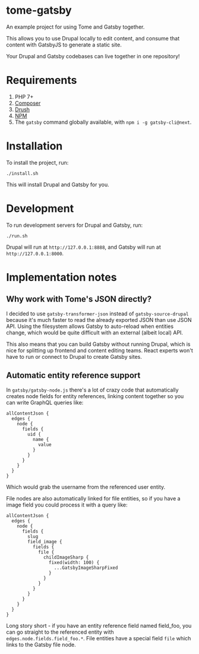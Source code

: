 # tome-gatsby

An example project for using Tome and Gatsby together.

This allows you to use Drupal locally to edit content, and consume that
content with GatsbyJS to generate a static site.

Your Drupal and Gatsby codebases can live together in one repository!

# Requirements

1. PHP 7+
1. [Composer](https://getcomposer.org/download/)
1. [Drush](https://github.com/drush-ops/drush-launcher)
1. [NPM](https://www.npmjs.com/get-npm)
1. The `gatsby` command globally available, with `npm i -g gatsby-cli@next`.

# Installation

To install the project, run:

`./install.sh`

This will install Drupal and Gatsby for you.

# Development

To run development servers for Drupal and Gatsby, run:

`./run.sh`

Drupal will run at `http://127.0.0.1:8888`, and Gatsby will run at
`http://127.0.0.1:8000`.

# Implementation notes

## Why work with Tome's JSON directly?

I decided to use `gatsby-transformer-json` instead of `gatsby-source-drupal`
because it's much faster to read the already exported JSON than use JSON API.
Using the filesystem allows Gatsby to auto-reload when entities change, which
would be quite difficult with an external (albeit local) API.

This also means that you can build Gatsby without running Drupal, which is nice
for splitting up frontend and content editing teams. React experts won't have
to run or connect to Drupal to create Gatsby sites.

## Automatic entity reference support

In `gatsby/gatsby-node.js` there's a lot of crazy code that automatically
creates node fields for entity references, linking content together so you can
write GraphQL queries like:

```
allContentJson {
  edges {
    node {
      fields {
        uid {
          name {
            value
          }
        }
      }
    }
  }
}
```

Which would grab the username from the referenced user entity.

File nodes are also automatically linked for file entities, so if you have a
image field you could process it with a query like:

```
allContentJson {
  edges {
    node {
      fields {
        slug
        field_image {
          fields {
            file {
              childImageSharp {
                fixed(width: 100) {
                  ...GatsbyImageSharpFixed
                }
              }
            }
          }
        }
      }
    }
  }
}
```

Long story short - if you have an entity reference field named field_foo, you
can go straight to the referenced entity with `edges.node.fields.field_foo.*`.
File entities have a special field `file` which links to the Gatsby file node.

